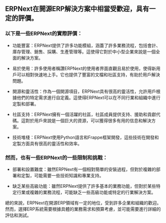 ## ERPNext在開源ERP解決方案中相當受歡迎，具有一定的評價。

### 以下是一些ERPNext的實際評價：

* 功能豐富：ERPNext提供了許多功能模組，涵蓋了許多業務流程，包括會計、庫存管理、銷售、採購、生產管理等。這使得它對於中小型企業來說是一個全面的解決方案。

* 易於使用：許多使用者稱讚ERPNext的使用者界面直觀且易於使用，使得新用戶可以相對快速地上手。它也提供了豐富的文檔和社區支持，有助於用戶解決問題。

* 開源和靈活性：作為一個開源項目，ERPNext具有很高的靈活性，允許用戶根據他們的特定需求進行自定義。這使得ERPNext可以在不同行業和組織中進行定製和部署。

* 社區支持：ERPNext擁有一個活躍的社區，社區成員提供支持、援助和貢獻代碼。這對於用戶來說是一個巨大的資源，可以獲得很多有用的信息和解決方案。

* 技術堆棧：ERPNext使用Python語言和Frappe框架開發，這些技術在開發和定製方面具有很高的靈活性和效率。

### 然而，也有一些ERPNext的一些限制和挑戰：

* 部署和設置難度：雖然ERPNext有一個相對簡單的安裝過程，但對於複雜的部署和定製，可能需要一些技術知識和專業支持。

* 缺乏某些高級功能：雖然ERPNext提供了許多基本的業務功能，但對於某些特定行業或複雜的業務流程，可能缺乏一些高級功能或特定的行業解決方案。

總的來說，ERPNext在開源ERP領域有一定的地位，受到許多企業和組織的歡迎。然而，選擇ERP系統需要根據具體的業務需求和預算考慮，並可能需要進行詳細的評估和測試。
